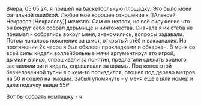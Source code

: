 Вчера, 05.05.24, я пришёл на баскетбольную площадку. Это было моей фатальной ошибкой. Любое моё хорошее отношение к [[Алексей Некрасов |Некрасову]] исчезло. Сам он неплох, но всё окружение что он вокруг себя собрал дерьмище и ничтожества. Сначала я их стёба не понимал - собрались вокруг меня, знакомились, вопросы задавали. Потом началось пояснение за шмот, открытый стёб и вакханалия. На протяжении 2х часов я был обклеен прокладками и обхаркан. В меня со всей силы кидали  воллейбольные мячи аргументируя это игрой, дымили в лицо, спрашивали за понятия, предлагали сделать водного, заставляли зиги кидать, спрашивали за шрамы. Под конец этой безчеловечной тусни я с кем-то попиздился, отошел под дерево метров на 50 и сошёл на эмоции. Забыл упомянуть - у меня ещё взяли номер и дали подачку ввиде 55₽

Вот бы собрать компашку - ч